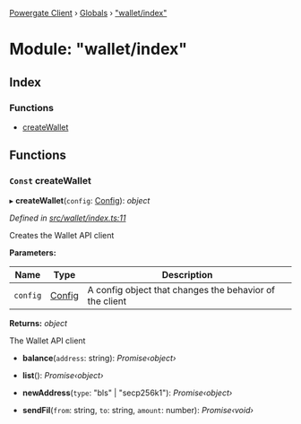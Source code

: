 [Powergate Client](../README.md) › [Globals](../globals.md) › ["wallet/index"](_wallet_index_.md)

# Module: "wallet/index"

## Index

### Functions

* [createWallet](_wallet_index_.md#const-createwallet)

## Functions

### `Const` createWallet

▸ **createWallet**(`config`: [Config](../interfaces/_types_.config.md)): *object*

*Defined in [src/wallet/index.ts:11](https://github.com/textileio/js-powergate-client/blob/master/src/wallet/index.ts#L11)*

Creates the Wallet API client

**Parameters:**

Name | Type | Description |
------ | ------ | ------ |
`config` | [Config](../interfaces/_types_.config.md) | A config object that changes the behavior of the client |

**Returns:** *object*

The Wallet API client

* **balance**(`address`: string): *Promise‹object›*

* **list**(): *Promise‹object›*

* **newAddress**(`type`: "bls" | "secp256k1"): *Promise‹object›*

* **sendFil**(`from`: string, `to`: string, `amount`: number): *Promise‹void›*
